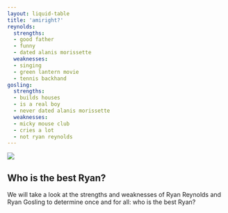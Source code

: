 ```yaml
---
layout: liquid-table
title: 'amiright?'
reynolds:
  strengths:
  - good father
  - funny
  - dated alanis morissette
  weaknesses: 
  - singing
  - green lantern movie
  - tennis backhand 
gosling:
  strengths: 
  - builds houses
  - is a real boy
  - never dated alanis morissette
  weaknesses: 
  - micky mouse club
  - cries a lot
  - not ryan reynolds
---
```



<img src="../img/ryan-v-ryan.jpg" class="center">


## Who is the best Ryan?

We will take a look at the strengths and weaknesses of Ryan Reynolds and Ryan Gosling to determine once and for all: who is the best Ryan?
